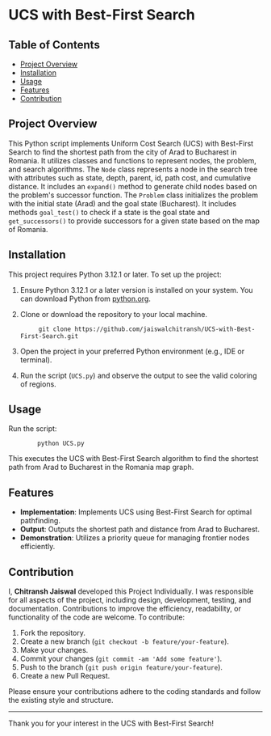 # UCS with Best-First Search

## Table of Contents
- [Project Overview](#project-overview)
- [Installation](#installation)
- [Usage](#usage)
- [Features](#features)
- [Contribution](#contribution)


## Project Overview
This Python script implements Uniform Cost Search (UCS) with Best-First Search to find the shortest path from the city of Arad to Bucharest in Romania. It utilizes classes and functions to represent nodes, the problem, and search algorithms.
The `Node` class represents a node in the search tree with attributes such as state, depth, parent, id, path cost, and cumulative distance. It includes an `expand()` method to generate child nodes based on the problem's successor function.
The `Problem` class initializes the problem with the initial state (Arad) and the goal state (Bucharest). It includes methods `goal_test()` to check if a state is the goal state and `get_successors()` to provide successors for a given state based on the map of Romania.


## Installation
This project requires Python 3.12.1 or later.
To set up the project:
1. Ensure Python 3.12.1 or a later version is installed on your system. You can download Python from [python.org](https://www.python.org/downloads/).
2. Clone or download the repository to your local machine.

            git clone https://github.com/jaiswalchitransh/UCS-with-Best-First-Search.git

3. Open the project in your preferred Python environment (e.g., IDE or terminal).
4. Run the script (`UCS.py`) and observe the output to see the valid coloring of regions.


## Usage
Run the script:

            python UCS.py
  
This executes the UCS with Best-First Search algorithm to find the shortest path from Arad to Bucharest in the Romania map graph.


## Features
- **Implementation**: Implements UCS using Best-First Search for optimal pathfinding.
- **Output**: Outputs the shortest path and distance from Arad to Bucharest.
- **Demonstration**: Utilizes a priority queue for managing frontier nodes efficiently.


## Contribution
I, **Chitransh Jaiswal** developed this Project Individually. I was responsible for all aspects of the project, including design, development, testing, and documentation.
Contributions to improve the efficiency, readability, or functionality of the code are welcome. To contribute:
1. Fork the repository.
2. Create a new branch (`git checkout -b feature/your-feature`).
3. Make your changes.
4. Commit your changes (`git commit -am 'Add some feature'`).
5. Push to the branch (`git push origin feature/your-feature`).
6. Create a new Pull Request.

Please ensure your contributions adhere to the coding standards and follow the existing style and structure.

---

Thank you for your interest in the UCS with Best-First Search!
